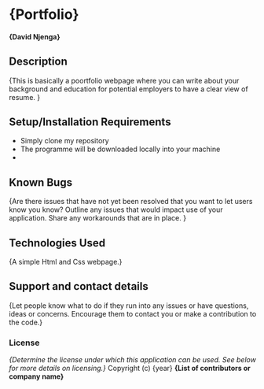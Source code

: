 # {Portfolio}
####  **{David Njenga}**
## Description
{This is basically a poortfolio webpage where you can write about your background and education for potential employers to have a clear view of resume. }
## Setup/Installation Requirements
* Simply clone my repository
* The programme will be downloaded locally into your machine
* 
## Known Bugs
{Are there issues that have not yet been resolved that you want to let users know you know? Outline any issues that would impact use of your application. Share any workarounds that are in place. }
## Technologies Used
{A simple Html and Css webpage.}
## Support and contact details
{Let people know what to do if they run into any issues or have questions, ideas or concerns.  Encourage them to contact you or make a contribution to the code.}
### License
*{Determine the license under which this application can be used.  See below for more details on licensing.}*
Copyright (c) {year} **{List of contributors or company name}**